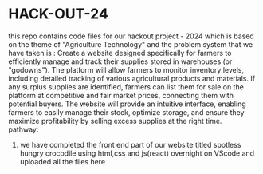 # HACK-OUT-24
this repo contains code files for our hackout project - 2024 which is based on the theme of "Agriculture Technology" and the problem system that we have taken is : Create a website designed specifically for farmers to efficiently manage and track their supplies stored in warehouses (or "godowns"). The platform will allow farmers to monitor inventory levels, including detailed tracking of various agricultural products and materials. If any surplus supplies are identified, farmers can list them for sale on the platform at competitive and fair market prices, connecting them with potential buyers. The website will provide an intuitive interface, enabling farmers to easily manage their stock, optimize storage, and ensure they maximize profitability by selling excess supplies at the right time.
<br>
pathway:
1. we have completed the front end part of our website titled spotless hungry crocodile using html,css and js(react) overnight on VScode and uploaded all the files here
